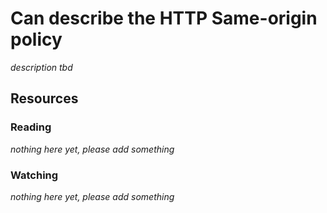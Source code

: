 # Can describe the HTTP Same-origin policy

_description tbd_

## Resources

### Reading

_nothing here yet, please add something_

### Watching

_nothing here yet, please add something_
